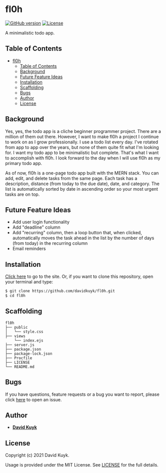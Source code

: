 # fl0h

[![GitHub version](https://img.shields.io/badge/version-v1.0.0-blue.svg)](https://github.com/davidkuyk/fl0h)
[![License](https://img.shields.io/github/license/davidkuyk/fl0h.svg)](https://github.com/davidkuyk/fl0h/blob/main/LICENSE)

A minimalistic todo app.

## Table of Contents

- [fl0h](#fl0h)
  - [Table of Contents](#table-of-contents)
  - [Background](#background)
  - [Future Feature Ideas](#future-feature-ideas)
  - [Installation](#installation)
  - [Scaffolding](#scaffolding)
  - [Bugs](#bugs)
  - [Author](#author)
  - [License](#license)

## Background

Yes, yes, the todo app is a cliche beginner programmer project. There are a million of them out there. However, I want to make fl0h a project I continue to work on as I grow professionally. I use a todo list every day. I've rotated from app to app over the years, but none of them quite fit what I'm looking for. I want my todo app to be minimalistic but complete. That's what I want to accomplish with fl0h. I look forward to the day when I will use fl0h as my primary todo app.

As of now, fl0h is a one-page todo app built with the MERN stack. You can add, edit, and delete tasks from the same page. Each task has a description, distance (from today to the due date), date, and category. The list is automatically sorted by date in ascending order so your most urgent tasks are on top.

## Future Feature Ideas

- Add user login functionality
- Add "deadline" column
- Add "recurring" column, then a loop button that, when clicked, automatically moves the task ahead in the list by the number of days (from today) in the recurring column
- Email reminders

## Installation

[Click here](http://fl0h.herokuapp.com/) to go to the site. Or, if you want to clone this repository, open your terminal and type:

```sh
$ git clone https://github.com/davidkuyk/fl0h.git
$ cd fl0h
```

## Scaffolding

```text
fl0h
├── public
│   └── style.css
├── views
    └── index.ejs
├── server.js
├── package.json
├── package-lock.json
├── Procfile
├── LICENSE
└── README.md
```

## Bugs

If you have questions, feature requests or a bug you want to report, please click [here](https://github.com/davidkuyk/fl0h/issues) to open an issue.

## Author

- [**David Kuyk**](https://davidkuyk.github.io/)

## License

Copyright (c) 2021 David Kuyk.

Usage is provided under the MIT License. See [LICENSE](https://github.com/davidkuyk/fl0h/blob/main/LICENSE) for the full details.
